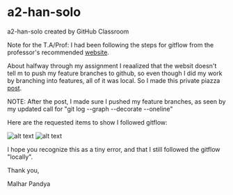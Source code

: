 # a2-han-solo
a2-han-solo created by GitHub Classroom

Note for the T.A/Prof:
  I had been following the steps for gitflow from the professor's 
  recommended [website](https://www.atlassian.com/git/tutorials/comparing-workflows/gitflow-workflow).
  
  About halfway through my assignment I reaalized that the websit doesn't tell m to push my feature branches to github,
  so even though I did my work by branching into features, all of it was local.
  So I made this private piazza [post](https://piazza.com/class/keswqh47g2bm?cid=313).
  
  NOTE: After the post, I made sure I pushed my feature branches, as seen by my updated call for "git log --graph --decorate --oneline"
  
  Here are the requested items to show I followed gitflow:
  
  ![alt text](https://github.com/UTSCCSCC01/a2-han-solo/blob/master/git%20branch.png "local git branches")
  ![alt text](https://github.com/UTSCCSCC01/a2-han-solo/blob/master/git%20log%20--graph%20--decorate%20--oneline.png "local git graph")
  
  I hope you recognize this as a tiny error, and that I still followed the gitflow "locally".
  
  Thank you,
  
  Malhar Pandya

